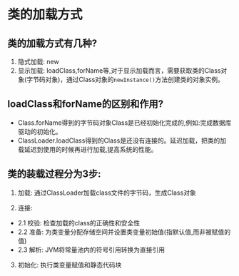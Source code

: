 # 类的加载方式

## 类的加载方式有几种?
1. 隐式加载: new
2. 显示加载: loadClass,forName等,对于显示加载而言，需要获取类的Class对象(字节码对象)，通过Class对象的`newInstance()`方法创建类的对象实例。


## loadClass和forName的区别和作用?
- Class.forName得到的字节码对象Class是已经初始化完成的,例如:完成数据库驱动的初始化。
- ClassLoader.loadClass得到的Class是还没有连接的。延迟加载，把类的加载延迟到使用的时候再进行加载,提高系统的性能。


## 类的装载过程分为3步:
1. 加载: 通过ClassLoader加载class文件的字节码，生成Class<T>对象

2. 连接:
  - 2.1 校验: 检查加载的class的正确性和安全性
  - 2.2 准备: 为类变量分配存储空间并设置类变量初始值(指默认值,而非被赋值的值)
  - 2.3 解析: JVM将常量池内的符号引用转换为直接引用

3. 初始化: 执行类变量赋值和静态代码块
